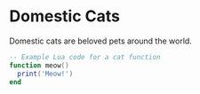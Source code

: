 # Domestic Cats

Domestic cats are beloved pets around the world.

```lua
-- Example Lua code for a cat function
function meow()
  print('Meow!')
end
```